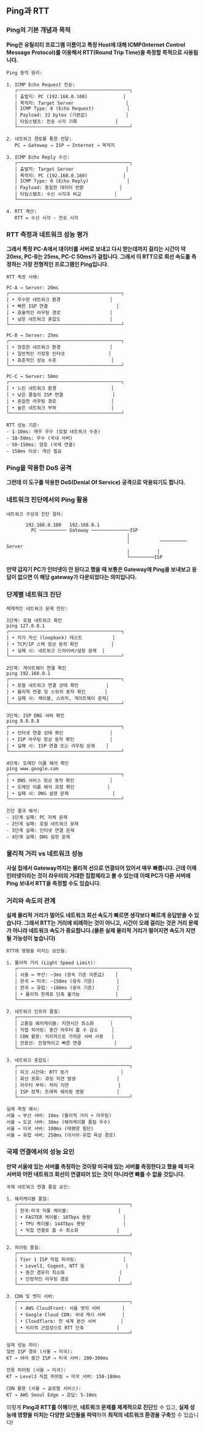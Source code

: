 ## Ping과 RTT

### Ping의 기본 개념과 목적

**Ping은 유틸리티 프로그램 이름이고 특정 Host에 대해 ICMP(Internet Control Message Protocol)를 이용해서 RTT(Round Trip Time)을 측정할 목적으로 사용됩니다.**

```
Ping 동작 원리:

1. ICMP Echo Request 전송:
   ┌─────────────────────────────────────────┐
   │ 출발지: PC (192.168.0.100)             │
   │ 목적지: Target Server                   │
   │ ICMP Type: 8 (Echo Request)            │
   │ Payload: 32 bytes (기본값)              │
   │ 타임스탬프: 전송 시각 기록              │
   └─────────────────────────────────────────┘

2. 네트워크 경로를 통한 전달:
   PC → Gateway → ISP → Internet → 목적지

3. ICMP Echo Reply 수신:
   ┌─────────────────────────────────────────┐
   │ 출발지: Target Server                   │
   │ 목적지: PC (192.168.0.100)             │
   │ ICMP Type: 0 (Echo Reply)              │
   │ Payload: 동일한 데이터 반환             │
   │ 타임스탬프: 수신 시각과 비교            │
   └─────────────────────────────────────────┘

4. RTT 계산:
   RTT = 수신 시각 - 전송 시각
```

### RTT 측정과 네트워크 성능 평가

**그래서 특정 PC-A에서 데이터를 서버로 보내고 다시 받는데까지 걸리는 시간이 약 20ms, PC-B는 25ms, PC-C 50ms가 걸립니다. 그래서 이 RTT으로 회선 속도를 측정하는 가장 전형적인 프로그램인 Ping입니다.**

```
RTT 측정 사례:

PC-A → Server: 20ms
┌─────────────────────────────────────────┐
│ • 우수한 네트워크 환경                  │
│ • 빠른 ISP 연결                         │
│ • 효율적인 라우팅 경로                  │
│ • 낮은 네트워크 혼잡도                  │
└─────────────────────────────────────────┘

PC-B → Server: 25ms  
┌─────────────────────────────────────────┐
│ • 양호한 네트워크 환경                  │
│ • 일반적인 가정용 인터넷                │
│ • 표준적인 성능 수준                    │
└─────────────────────────────────────────┘

PC-C → Server: 50ms
┌─────────────────────────────────────────┐
│ • 느린 네트워크 환경                    │
│ • 낮은 품질의 ISP 연결                  │
│ • 혼잡한 라우팅 경로                    │
│ • 높은 네트워크 부하                    │
└─────────────────────────────────────────┘

RTT 성능 기준:
- 1-10ms: 매우 우수 (로컬 네트워크 수준)
- 10-50ms: 우수 (국내 서버)
- 50-150ms: 양호 (국제 연결)
- 150ms 이상: 개선 필요
```

### Ping을 악용한 DoS 공격

**그런데 이 도구를 악용한 DoS(Denial Of Service) 공격으로 악용되기도 합니다.**

### 네트워크 진단에서의 Ping 활용

```
네트워크 구성과 진단 절차:

       192.168.0.100   192.168.0.1
         PC ────────── Gateway ──────────────ISP
                                            │
                                            │           ────────── Server
                                            │          │
                                            └─────────ISP
```

**만약 갑자기 PC가 인터넷이 안 된다고 했을 때 보통은 Gateway에 Ping을 보내보고 응답이 없으면 이 해당 gateway가 다운되었다는 의미입니다.**

### 단계별 네트워크 진단

```
체계적인 네트워크 문제 진단:

1단계: 로컬 네트워크 확인
ping 127.0.0.1
┌─────────────────────────────────────────┐
│ • 자기 자신 (loopback) 테스트           │
│ • TCP/IP 스택 정상 동작 확인            │
│ • 실패 시: 네트워크 드라이버/설정 문제  │
└─────────────────────────────────────────┘

2단계: 게이트웨이 연결 확인  
ping 192.168.0.1
┌─────────────────────────────────────────┐
│ • 로컬 네트워크 연결 상태 확인          │
│ • 물리적 연결 및 스위치 동작 확인       │
│ • 실패 시: 케이블, 스위치, 게이트웨이 문제│
└─────────────────────────────────────────┘

3단계: ISP DNS 서버 확인
ping 8.8.8.8
┌─────────────────────────────────────────┐
│ • 인터넷 연결 상태 확인                 │
│ • ISP 라우팅 정상 동작 확인             │
│ • 실패 시: ISP 연결 또는 라우팅 문제    │
└─────────────────────────────────────────┘

4단계: 도메인 이름 해석 확인
ping www.google.com
┌─────────────────────────────────────────┐
│ • DNS 서비스 정상 동작 확인             │
│ • 도메인 이름 해석 과정 확인            │
│ • 실패 시: DNS 설정 문제                │
└─────────────────────────────────────────┘

진단 결과 해석:
- 1단계 실패: PC 자체 문제
- 2단계 실패: 로컬 네트워크 문제  
- 3단계 실패: 인터넷 연결 문제
- 4단계 실패: DNS 설정 문제
```

### 물리적 거리 vs 네트워크 성능

**사실 집에서 Gateway까지는 물리적 선으로 연결되어 있어서 매우 빠릅니다. 근데 이제 인터넷이라는 것이 라우터의 거대한 집합체라고 볼 수 있는데 이때 PC가 다른 서버에 Ping 보내서 RTT을 측정할 수도 있습니다.**

### 거리와 속도의 관계

**실제 물리적 거리가 멀어도 네트워크 회선 속도가 빠르면 생각보다 빠르게 응답받을 수 있습니다. 그래서 RTT는 거리에 비례하는 것이 아니고, 시간이 오래 걸리는 것은 거리 문제가 아니라 네트워크 속도가 중요합니다.(물론 실제 물리적 거리가 멀어지면 속도가 지연될 가능성이 높습니다)**

```
RTT에 영향을 미치는 요인들:

1. 물리적 거리 (Light Speed Limit):
   ┌─────────────────────────────────────────┐
   │ 서울 ↔ 부산: ~3ms (광속 기준 이론값)    │
   │ 한국 ↔ 미국: ~150ms (광속 기준)        │
   │ 한국 ↔ 유럽: ~180ms (광속 기준)        │
   │ • 물리적 한계로 단축 불가능             │
   └─────────────────────────────────────────┘

2. 네트워크 인프라 품질:
   ┌─────────────────────────────────────────┐
   │ 고품질 해저케이블: 지연시간 최소화      │
   │ 직접 피어링: 중간 라우터 홉 수 감소     │
   │ CDN 활용: 지리적으로 가까운 서버 사용   │
   │ 전용선: 안정적이고 빠른 연결            │
   └─────────────────────────────────────────┘

3. 네트워크 혼잡도:
   ┌─────────────────────────────────────────┐
   │ 피크 시간대: RTT 증가                   │
   │ 회선 포화: 큐잉 지연 발생               │
   │ 라우터 부하: 처리 지연                  │
   │ ISP 정책: 트래픽 쉐이핑 영향            │
   └─────────────────────────────────────────┘

실제 측정 예시:
서울 → 부산 서버: 10ms (물리적 거리 + 라우팅)
서울 → 도쿄 서버: 30ms (해저케이블 품질 우수)
서울 → 미국 서버: 180ms (태평양 횡단)
서울 → 유럽 서버: 250ms (아시아-유럽 육상 경로)
```

### 국제 연결에서의 성능 요인

**만약 서울에 있는 서버를 측정하는 것이랑 미국에 있는 서버를 측정한다고 했을 때 미국 서버와 어떤 네트워크 회선이 연결되어 있는 것이 아니라면 빠를 수 없을 것입니다.**

```
국제 네트워크 연결 품질 요인:

1. 해저케이블 품질:
   ┌─────────────────────────────────────────┐
   │ 한국-미국 직통 케이블:                  │
   │ • FASTER 케이블: 10Tbps 용량            │
   │ • TPU 케이블: 144Tbps 용량              │
   │ • 직접 연결로 홉 수 최소화              │
   └─────────────────────────────────────────┘

2. 피어링 품질:
   ┌─────────────────────────────────────────┐
   │ Tier 1 ISP 직접 피어링:                 │
   │ • Level3, Cogent, NTT 등               │
   │ • 중간 경유지 최소화                    │
   │ • 안정적인 라우팅 경로                  │
   └─────────────────────────────────────────┘

3. CDN 및 엣지 서버:
   ┌─────────────────────────────────────────┐
   │ • AWS CloudFront: 서울 엣지 서버        │
   │ • Google Cloud CDN: 국내 캐시 서버      │
   │ • Cloudflare: 전 세계 분산 서버         │
   │ • 지리적 근접성으로 RTT 단축            │
   └─────────────────────────────────────────┘

실제 성능 차이:
일반 ISP 경유 (서울 → 미국):
KT → 여러 중간 ISP → 미국 서버: 200-300ms

전용 피어링 (서울 → 미국):  
KT → Level3 직접 피어링 → 미국 서버: 150-180ms

CDN 활용 (서울 → 글로벌 서비스):
KT → AWS Seoul Edge → 응답: 5-10ms
```

이렇게 **Ping과 RTT를 이해**하면, **네트워크 문제를 체계적으로 진단**할 수 있고, **실제 성능에 영향을 미치는 다양한 요인들을 파악**하여 **최적의 네트워크 환경을 구축**할 수 있습니다!